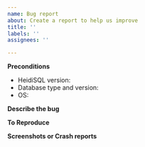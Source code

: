 ```yaml
---
name: Bug report
about: Create a report to help us improve
title: ''
labels: ''
assignees: ''

---
```


<!---
Please don't remove the template.
Please verify the bug exists with the latest HeidiSQL build from https://www.heidisql.com/download.php#nightlybuilds
-->

**Preconditions**
<!---
Provide the exact version of HeidiSQL (example: 11.1.0.6210), the server (example: MariaDB 10.3.27) and the operating system.
If running on Linux or Mac, report Wine version (or whatever environment you are using).
-->
* HeidiSQL version:
* Database type and version:
* OS:

**Describe the bug**
<!---
A clear and concise description of what the bug is. What did you expect? And what happened instead?
-->

**To Reproduce**
<!---
Example:
1. Go to '...'
2. Click on '....'
3. See error message: xyz
-->

**Screenshots or Crash reports**
<!-- If applicable, add screenshots to help explain the bug.
Crash reports with a callstack can be very helpful as well. -->
